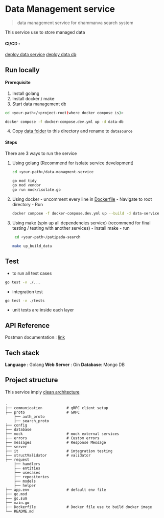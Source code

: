 # Data Management service

> data management service for dhammanva search system

This service use to store managed data

#### CI/CD : 
[deploy data service](../.github/workflows/data-deploy.yml)
[deploy data db](../.github/workflows/data-db.yml)

## Run locally

#### Prerequisite

1. Install golang
2. Install docker / make
3. Start data management db
``` bash
cd <your-path>/<project-root(where docker compose is)>
```
``` bash
docker compose -f docker-compose.dev.yml up -d data-db
```
4. Copy [data folder](../data/) to this directory and rename to `datasource`

#### Steps
There are 3 ways to run the service 
  1. Using golang (Recommend for isolate service development)
      ``` bash
      cd <your-path>/data-managment-service
      ```
      ```bash
      go mod tidy
      go mod vendor
      go run mock/isolate.go 
      ```
  2. Using docker
    - uncomment every line in [Dockerfile](./Dockerfile)
    - Navigate to root directory
    - Run
      ```bash
      docker compose -f docker-compose.dev.yml up --build -d data-service 
      ```
  3. Using make (spin up all dependencies service) (recommend for final testing / testing with another services)
    - Install make
    - run
     ``` bash
      cd <your-path>/patipada-search
      ```
      ```bash
      make up_build_data
      ```

## Test
-  to run all test cases
```bash
go test -v ./...
```
- integration test 
```bash
go test -v ./tests
```
- unit tests are inside each layer

## API Reference

Postman documentation : [link](https://documenter.getpostman.com/view/14178897/2s9YsNdVnb)

## Tech stack

**Language** : Golang
**Web Server** : Gin
**Database**: Mongo DB

## Project structure

This service imply [clean architecture](https://blog.cleancoder.com/uncle-bob/2012/08/13/the-clean-architecture.html)

###

    .
    ├── communication           # gRPC client setup
    ├── proto                   # GRPC
        ├── auth_proto 
        ├── search_proto 
    ├── config
    ├── database
    ├── mock                    # mock external services
    ├── errors                  # Custom errors
    ├── messages                # Response Message
    ├── server
    ├── it                      # integration testing
    ├── structValidator         # validator
    ├── request
        ├── handlers
        ├── entities
        ├── usecases
        ├── repositories
        ├── models
        ├── helper
    ├── app.env                 # default env file
    ├── go.mod
    ├── go.sum
    ├── main.go
    ├── Dockerfile              # Docker file use to build docker image
    └── README.md
